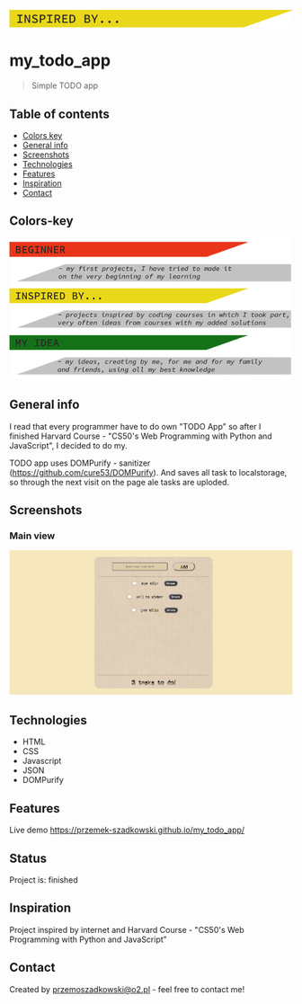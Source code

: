 ![my idea](inspired_by.png)

# my_todo_app
> Simple TODO app

## Table of contents
* [Colors key](#colors-key)
* [General info](#general-info)
* [Screenshots](#screenshots)
* [Technologies](#technologies)
* [Features](#features)
* [Inspiration](#inspiration)
* [Contact](#contact)

## Colors-key

![key to colors](key.png)

## General info

I read that every programmer have to do own "TODO App" so after I finished Harvard Course - "CS50's Web Programming with Python and JavaScript", I decided to do my.

TODO app uses DOMPurify - sanitizer (https://github.com/cure53/DOMPurify). And saves all task to localstorage, so through the next visit on the page ale tasks are uploded.

## Screenshots

### Main view
![main view](main_window.jpg)

## Technologies
* HTML
* CSS
* Javascript
* JSON
* DOMPurify

## Features

Live demo https://przemek-szadkowski.github.io/my_todo_app/

## Status
Project is: finished

## Inspiration
Project inspired by internet and Harvard Course - "CS50's Web Programming with Python and JavaScript"

## Contact
Created by [przemoszadkowski@o2.pl](mailto:user@example.com) - feel free to contact me!

